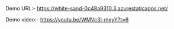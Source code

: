 Demo URL:- https://white-sand-0c48a9310.3.azurestaticapps.net/

Demo video:- https://youtu.be/WMVc3l-mxyY?t=6
